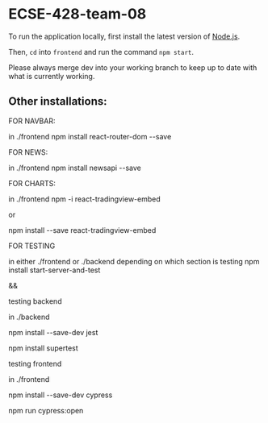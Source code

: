 # ECSE-428-team-08

To run the application locally, first install the latest version of [Node.js](https://nodejs.org/en/download/).

Then, `cd` into `frontend` and run the command `npm start`.


Please always merge dev into your working branch to keep up to date with what is currently working.

## Other installations:

FOR NAVBAR:

in ./frontend
npm install react-router-dom --save

FOR NEWS:

in ./frontend
npm install newsapi --save

FOR CHARTS:

in ./frontend
npm -i react-tradingview-embed

or 

npm install --save react-tradingview-embed


FOR TESTING

in either ./frontend or ./backend depending on which section is testing
npm install start-server-and-test

&&

testing backend

in ./backend

npm install --save-dev jest

npm install supertest

testing frontend

in ./frontend

npm install --save-dev cypress

npm run cypress:open